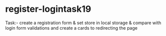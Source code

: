 # register-logintask19

Task:-
create a registration form & set  store in local storage & compare with  login form validations and create a cards to redirecting the page

